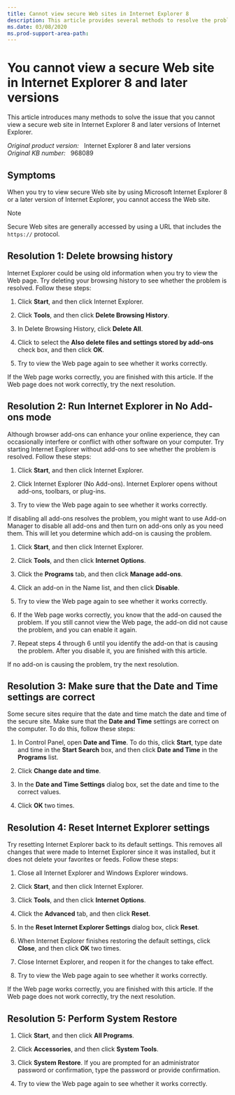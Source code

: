 ```yaml
---
title: Cannot view secure Web sites in Internet Explorer 8
description: This article provides several methods to resolve the problem of secure Web sites (https://) not displaying in Internet Explorer 8 and later versions of Internet Explorer.
ms.date: 03/08/2020
ms.prod-support-area-path: 
---
```

# You cannot view a secure Web site in Internet Explorer 8 and later versions

This article introduces many methods to solve the issue that you cannot view a secure web site in Internet Explorer 8 and later versions of Internet Explorer.

_Original product version:_ &nbsp; Internet Explorer 8 and later versions  
_Original KB number:_ &nbsp; 968089

## Symptoms

When you try to view secure Web site by using Microsoft Internet Explorer 8 or a later version of Internet Explorer, you cannot access the Web site.

> [!NOTE]
> Secure Web sites are generally accessed by using a URL that includes the `https://` protocol.

## Resolution 1: Delete browsing history

Internet Explorer could be using old information when you try to view the Web page. Try deleting your browsing history to see whether the problem is resolved. Follow these steps:

1. Click **Start**, and then click Internet Explorer.

2. Click **Tools**, and then click **Delete Browsing History**.

3. In Delete Browsing History, click **Delete All**.

4. Click to select the **Also delete files and settings stored by add-ons** check box, and then click **OK**.

5. Try to view the Web page again to see whether it works correctly.

If the Web page works correctly, you are finished with this article. If the Web page does not work correctly, try the next resolution.

## Resolution 2: Run Internet Explorer in No Add-ons mode

Although browser add-ons can enhance your online experience, they can occasionally interfere or conflict with other software on your computer. Try starting Internet Explorer without add-ons to see whether the problem is resolved. Follow these steps:

1. Click **Start**, and then click Internet Explorer.

2. Click Internet Explorer (No Add-ons). Internet Explorer opens without add-ons, toolbars, or plug-ins.

3. Try to view the Web page again to see whether it works correctly.

If disabling all add-ons resolves the problem, you might want to use Add-on Manager to disable all add-ons and then turn on add-ons only as you need them. This will let you determine which add-on is causing the problem.

1. Click **Start**, and then click Internet Explorer.

2. Click **Tools**, and then click **Internet Options**.

3. Click the **Programs** tab, and then click **Manage add-ons**.

4. Click an add-on in the Name list, and then click **Disable**.

5. Try to view the Web page again to see whether it works correctly.

6. If the Web page works correctly, you know that the add-on caused the problem. If you still cannot view the Web page, the add-on did not cause the problem, and you can enable it again.

7. Repeat steps 4 through 6 until you identify the add-on that is causing the problem. After you disable it, you are finished with this article.

If no add-on is causing the problem, try the next resolution.

## Resolution 3: Make sure that the Date and Time settings are correct

Some secure sites require that the date and time match the date and time of the secure site. Make sure that the **Date and Time** settings are correct on the computer. To do this, follow these steps:

1. In Control Panel, open **Date and Time**. To do this, click **Start**, type date and time in the **Start Search** box, and then click **Date and Time** in the **Programs** list.

2. Click **Change date and time**.

3. In the **Date and Time Settings** dialog box, set the date and time to the correct values.

4. Click **OK** two times.

## Resolution 4: Reset Internet Explorer settings

Try resetting Internet Explorer back to its default settings. This removes all changes that were made to Internet Explorer since it was installed, but it does not delete your favorites or feeds. Follow these steps:

1. Close all Internet Explorer and Windows Explorer windows.

2. Click **Start**, and then click Internet Explorer.

3. Click **Tools**, and then click **Internet Options**.

4. Click the **Advanced** tab, and then click **Reset**.

5. In the **Reset Internet Explorer Settings** dialog box, click **Reset**.

6. When Internet Explorer finishes restoring the default settings, click **Close**, and then click **OK** two times.

7. Close Internet Explorer, and reopen it for the changes to take effect.

8. Try to view the Web page again to see whether it works correctly.

If the Web page works correctly, you are finished with this article. If the Web page does not work correctly, try the next resolution.

## Resolution 5: Perform System Restore

1. Click **Start**, and then click **All Programs**.

2. Click **Accessories**, and then click **System Tools**.

3. Click **System Restore**. If you are prompted for an administrator password or confirmation, type the password or provide confirmation.

4. Try to view the Web page again to see whether it works correctly.
